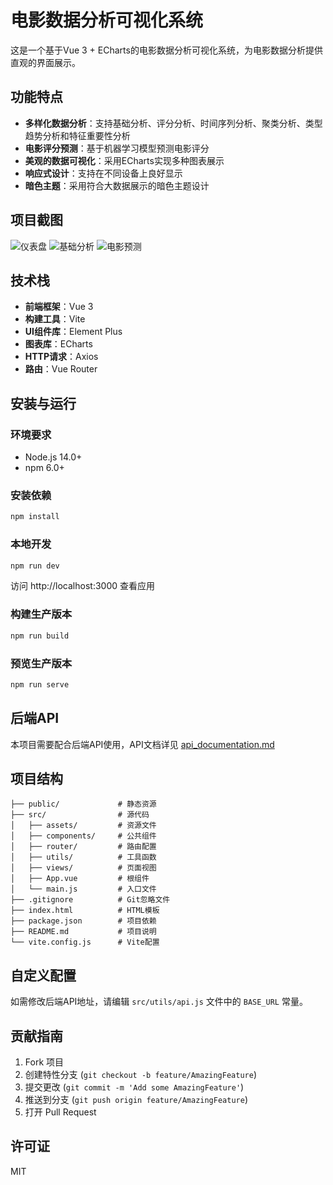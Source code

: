 # 电影数据分析可视化系统

这是一个基于Vue 3 + ECharts的电影数据分析可视化系统，为电影数据分析提供直观的界面展示。

## 功能特点

- **多样化数据分析**：支持基础分析、评分分析、时间序列分析、聚类分析、类型趋势分析和特征重要性分析
- **电影评分预测**：基于机器学习模型预测电影评分
- **美观的数据可视化**：采用ECharts实现多种图表展示
- **响应式设计**：支持在不同设备上良好显示
- **暗色主题**：采用符合大数据展示的暗色主题设计

## 项目截图

![仪表盘](./screenshots/dashboard.png)
![基础分析](./screenshots/basic-analysis.png)
![电影预测](./screenshots/movie-predict.png)

## 技术栈

- **前端框架**：Vue 3
- **构建工具**：Vite
- **UI组件库**：Element Plus
- **图表库**：ECharts
- **HTTP请求**：Axios
- **路由**：Vue Router

## 安装与运行

### 环境要求

- Node.js 14.0+
- npm 6.0+

### 安装依赖

```bash
npm install
```

### 本地开发

```bash
npm run dev
```

访问 http://localhost:3000 查看应用

### 构建生产版本

```bash
npm run build
```

### 预览生产版本

```bash
npm run serve
```

## 后端API

本项目需要配合后端API使用，API文档详见 [api_documentation.md](./api_documentation.md)

## 项目结构

```
├── public/             # 静态资源
├── src/                # 源代码
│   ├── assets/         # 资源文件
│   ├── components/     # 公共组件
│   ├── router/         # 路由配置
│   ├── utils/          # 工具函数
│   ├── views/          # 页面视图
│   ├── App.vue         # 根组件
│   └── main.js         # 入口文件
├── .gitignore          # Git忽略文件
├── index.html          # HTML模板
├── package.json        # 项目依赖
├── README.md           # 项目说明
└── vite.config.js      # Vite配置
```

## 自定义配置

如需修改后端API地址，请编辑 `src/utils/api.js` 文件中的 `BASE_URL` 常量。

## 贡献指南

1. Fork 项目
2. 创建特性分支 (`git checkout -b feature/AmazingFeature`)
3. 提交更改 (`git commit -m 'Add some AmazingFeature'`)
4. 推送到分支 (`git push origin feature/AmazingFeature`)
5. 打开 Pull Request

## 许可证

MIT 